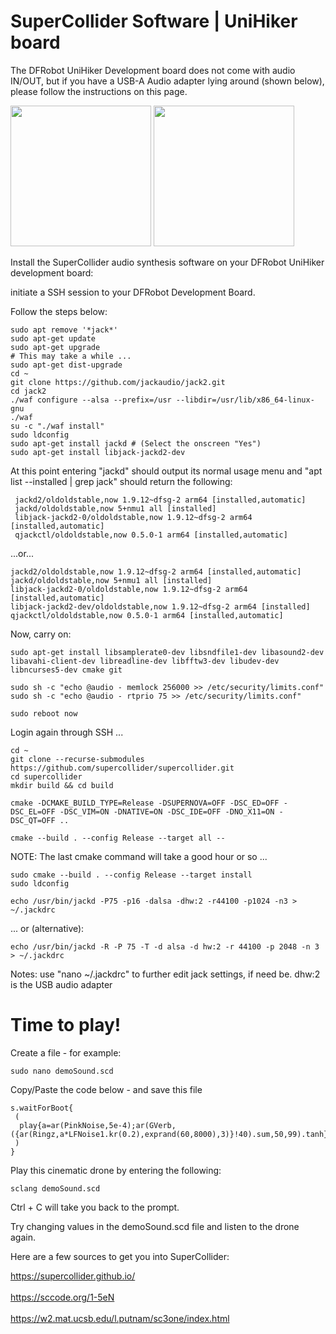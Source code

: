 # SuperCollider Software | UniHiker board
The DFRobot UniHiker Development board does not come with audio IN/OUT, but if you have a USB-A Audio adapter lying around (shown below), please follow the instructions on this page.


<img src="https://github.com/ErikOostveen/SuperColliderOnUniHiker/assets/40121318/cd177af0-8d00-4c6d-b06e-793d38a1caa2" width="225" />
<img src="https://github.com/ErikOostveen/SuperColliderOnUniHiker/assets/40121318/bf1fda80-4886-407f-ab96-9014c3f05585" width="225" />


Install the SuperCollider audio synthesis software on your DFRobot UniHiker development board:

initiate a SSH session to your DFRobot Development Board.

Follow the steps below:
```
sudo apt remove '*jack*'
sudo apt-get update
sudo apt-get upgrade
# This may take a while ...
sudo apt-get dist-upgrade
cd ~ 
git clone https://github.com/jackaudio/jack2.git 
cd jack2 
./waf configure --alsa --prefix=/usr --libdir=/usr/lib/x86_64-linux-gnu 
./waf 
su -c "./waf install" 
sudo ldconfig 
sudo apt-get install jackd # (Select the onscreen "Yes")
sudo apt-get install libjack-jackd2-dev 
```

At this point entering "jackd" should output its normal usage menu and "apt list --installed | grep jack" should return the following:

```
 jackd2/oldoldstable,now 1.9.12~dfsg-2 arm64 [installed,automatic]
 jackd/oldoldstable,now 5+nmu1 all [installed]
 libjack-jackd2-0/oldoldstable,now 1.9.12~dfsg-2 arm64 [installed,automatic]
 qjackctl/oldoldstable,now 0.5.0-1 arm64 [installed,automatic]
```

 ...or...

```
jackd2/oldoldstable,now 1.9.12~dfsg-2 arm64 [installed,automatic]
jackd/oldoldstable,now 5+nmu1 all [installed]
libjack-jackd2-0/oldoldstable,now 1.9.12~dfsg-2 arm64 [installed,automatic]
libjack-jackd2-dev/oldoldstable,now 1.9.12~dfsg-2 arm64 [installed]
qjackctl/oldoldstable,now 0.5.0-1 arm64 [installed,automatic]
```

Now, carry on:

```
sudo apt-get install libsamplerate0-dev libsndfile1-dev libasound2-dev libavahi-client-dev libreadline-dev libfftw3-dev libudev-dev libncurses5-dev cmake git

sudo sh -c "echo @audio - memlock 256000 >> /etc/security/limits.conf"
sudo sh -c "echo @audio - rtprio 75 >> /etc/security/limits.conf"

sudo reboot now
```

Login again through SSH  ...

```
cd ~ 
git clone --recurse-submodules https://github.com/supercollider/supercollider.git
cd supercollider
mkdir build && cd build

cmake -DCMAKE_BUILD_TYPE=Release -DSUPERNOVA=OFF -DSC_ED=OFF -DSC_EL=OFF -DSC_VIM=ON -DNATIVE=ON -DSC_IDE=OFF -DNO_X11=ON -DSC_QT=OFF ..

cmake --build . --config Release --target all --  
```

NOTE: The last cmake command will take a good hour or so ...

```
sudo cmake --build . --config Release --target install
sudo ldconfig

echo /usr/bin/jackd -P75 -p16 -dalsa -dhw:2 -r44100 -p1024 -n3 > ~/.jackdrc
```
... or (alternative):
```
echo /usr/bin/jackd -R -P 75 -T -d alsa -d hw:2 -r 44100 -p 2048 -n 3 > ~/.jackdrc
```
Notes: 
use "nano ~/.jackdrc" to further edit jack settings, if need be. dhw:2 is the USB audio adapter

# Time to play!

Create a file - for example:

```
sudo nano demoSound.scd
```

Copy/Paste the code below - and save this file

```
s.waitForBoot{
 (
  play{a=ar(PinkNoise,5e-4);ar(GVerb,({ar(Ringz,a*LFNoise1.kr(0.2),exprand(60,8000),3)}!40).sum,50,99).tanh}
 )
}
```

Play this cinematic drone by entering the following:

```
sclang demoSound.scd
```

Ctrl + C will take you back to the prompt.

Try changing values in the demoSound.scd file and listen to the drone again.

Here are a few sources to get you into SuperCollider:

https://supercollider.github.io/
<br/><br/>
https://sccode.org/1-5eN
<br/><br/>
https://w2.mat.ucsb.edu/l.putnam/sc3one/index.html
